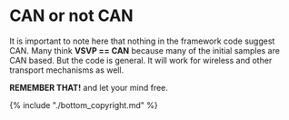# CAN or not CAN

It is important to note here that nothing in the framework code suggest CAN. Many think **VSVP == CAN** because many of the initial samples are CAN based. But the code is general. It will work for wireless and other transport mechanisms as well. 

**REMEMBER THAT!** and let your mind free.

{% include "./bottom_copyright.md" %}
